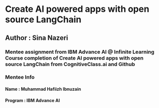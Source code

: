 # Create AI powered apps with open source LangChain
## Author : Sina Nazeri
### Mentee assignment from IBM Advance AI @ Infinite Learning Course completion of Create AI powered apps with open source LangChain from CognitiveClass.ai and Github

### Mentee Info
#### Name    : Muhammad Hafiizh Ibnuzain
#### Program : IBM Advance AI
